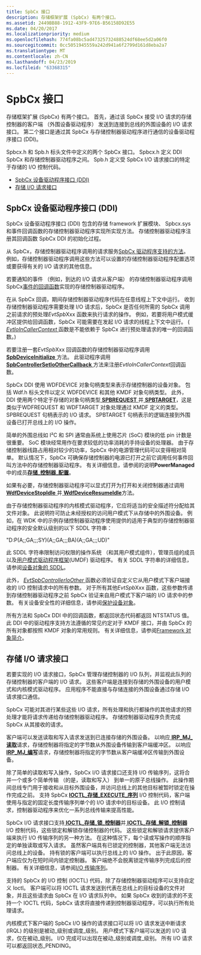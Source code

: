 ```yaml
---
title: SpbCx 接口
description: 存储框架扩展 (SpbCx) 有两个接口。
ms.assetid: 2449BB88-1912-43F9-97E6-B56158D92E55
ms.date: 04/20/2017
ms.localizationpriority: medium
ms.openlocfilehash: 774fa08bc5ad47325732488524df68ee5d2a06f0
ms.sourcegitcommit: 0cc5051945559a242d941a6f2799d161d8eba2a7
ms.translationtype: MT
ms.contentlocale: zh-CN
ms.lasthandoff: 04/23/2019
ms.locfileid: "63368315"
---
```

# <a name="spbcx-interfaces"></a>SpbCx 接口


存储框架扩展 (SpbCx) 有两个接口。 首先，通过该 SpbCx 接受 I/O 请求的存储控制器的客户端 （外围设备驱动程序） 发送到连接到总线的外围设备的 I/O 请求接口。 第二个接口是通过其 SpbCx 与存储控制器驱动程序进行通信的设备驱动程序接口 (DDI)。

Spbcx.h 和 Spb.h 标头文件中定义的两个 SpbCx 接口。 Spbcx.h 定义 DDI SpbCx 和存储控制器驱动程序之间。 Spb.h 定义受 SpbCx I/O 请求接口的特定于存储的 I/O 控制代码。

-   [SpbCx 设备驱动程序接口 (DDI)](#spbcx-device-driver-interface-ddi)
-   [存储 I/O 请求接口](#spb-io-request-interface)

## <a name="spbcx-device-driver-interface-ddi"></a>SpbCx 设备驱动程序接口 (DDI)


SpbCx 设备驱动程序接口 (DDI) 包含的存储 framework 扩展模块、 Spbcx.sys 和事件回调函数的存储控制器驱动程序实现所实现方法。 存储控制器驱动程序注册其回调函数 SpbCx DDI 的初始化过程。

从 SpbCx，存储控制器驱动程序调用的请求服务[SpbCx 驱动程序支持的方法](https://msdn.microsoft.com/library/windows/hardware/hh450910)。 例如，存储控制器驱动程序调用这些方法可以设置的存储控制器驱动程序配置选项或要获得有关的 I/O 请求的其他信息。

若要通知的事件 （例如，到达的 I/O 请求从客户端） 的存储控制器驱动程序调用 SpbCx[事件的回调函数](https://msdn.microsoft.com/library/windows/hardware/hh450911)实现的存储控制器驱动程序。

在从 SpbCx 回调，期间存储控制器驱动程序代码在任意线程上下文中运行。 收到存储控制器驱动程序需要处理 I/O 请求后，SpbCx 是否任何所需的 SpbCx 调用之前请求的预处理*EvtSpb*Xxx 函数来执行请求的操作。 例如，若要将用户模式缓冲区提供给回调函数，SpbCx 可能需要在发起 I/O 请求的线程上下文中运行。 ( [ *EvtIoInCallerContext* ](https://msdn.microsoft.com/library/windows/hardware/ff541764)函数是不能依赖于 SpbCx 进行预处理请求的唯一的回调函数。)

若要注册一套*EvtSpb*Xxx 回调函数的存储控制器驱动程序调用[ **SpbDeviceInitialize** ](https://msdn.microsoft.com/library/windows/hardware/hh450919)方法。 此驱动程序调用[ **SpbControllerSetIoOtherCallback** ](https://msdn.microsoft.com/library/windows/hardware/hh450907)方法来注册*EvtIoInCallerContext*回调函数。

SpbCx DDI 使用 WDFDEVICE 对象句柄类型来表示存储控制器的设备对象。 包括 Wdf.h 标头文件以定义 WDFDEVICE 和其他 KMDF 对象句柄类型。 此外，DDI 使用两个特定于存储的对象句柄类型[ **SPBREQUEST** ](https://msdn.microsoft.com/library/windows/hardware/hh450925)并[ **SPBTARGET**](https://msdn.microsoft.com/library/windows/hardware/hh406201)，这是类似于WDFREQUEST 和 WDFTARGET 对象处理通过 KMDF 定义的类型。 SPBREQUEST 句柄表示的 I/O 请求。 SPBTARGET 句柄表示的逻辑连接到外围设备已打开总线上的 I/O 操作。

简单的外围总线如 I²C 和 SPI 通常由系统上使用芯片 (SoC) 模块的低 pin 计数是很重要。 SoC 模块经常用作在要求较低的功率消耗的手持设备的处理器。 由于存储控制器线路占用相对较少的功率，SpbCx 中的电源管理代码可以变得相对简单。 默认情况下，SpbCx 可确保存储控制器的电源已打开之前它调用任何事件回叫方法中的存储控制器驱动程序。 有关详细信息，请参阅的说明**PowerManaged**中的成员[**存储\_控制器\_配置**](https://msdn.microsoft.com/library/windows/hardware/hh406206)。

如果有必要，存储控制器驱动程序可以显式打开为打开和关闭控制器通过调用[ **WdfDeviceStopIdle** ](https://msdn.microsoft.com/library/windows/hardware/ff546921)并[ **WdfDeviceResumeIdle**](https://msdn.microsoft.com/library/windows/hardware/ff546838)方法。

由于存储控制器驱动程序的内核模式驱动程序，它应将适当的安全描述符分配给其文件对象。 此说明符可防止未经授权的访问用户模式下从存储中的外围设备。 例如，在 WDK 中的示例存储控制器驱动程序使用提供的适用于典型的存储控制器驱动程序的安全默认级别的以下 SDDL 字符串：

"D:P(A;;GA;;;SY)(A;;GA;;;BA)(A;;GA;;;UD)"

此 SDDL 字符串限制访问权限的操作系统 （和其用户模式组件），管理员组的成员以及[用户模式驱动程序框架](https://msdn.microsoft.com/library/windows/hardware/ff560442)(UMDF) 驱动程序。 有关 SDDL 字符串的详细信息，请参阅[设备对象的 SDDL](https://msdn.microsoft.com/library/windows/hardware/ff563667)。

此外， [ *EvtSpbControllerIoOther* ](https://msdn.microsoft.com/library/windows/hardware/hh450805)函数必须验证自定义它从用户模式下客户端接收的 I/O 控制请求中的所有参数。 对于所有其他*EvtSpb*Xxx 函数，这些参数传递到存储控制器驱动程序之前 SpbCx 验证来自用户模式下客户端的 I/O 请求中的参数。 有关设备安全性的详细信息，请参阅[保护设备对象](https://msdn.microsoft.com/library/windows/hardware/ff563688)。

所有方法和 SpbCx DDI 中的回调函数，都返回状态代码都返回 NTSTATUS 值。 此 DDI 中的驱动程序支持方法遵循的常见约定对于 KMDF 接口，并由 SpbCx 的所有对象都按照 KMDF 对象的常用规则。 有关详细信息，请参阅[Framework 对象简介](https://msdn.microsoft.com/library/windows/hardware/ff544249)。

## <a name="spb-io-request-interface"></a>存储 I/O 请求接口


若要实现的 I/O 请求接口，SpbCx 管理存储控制器的 I/O 队列，并监视此队列的存储控制器的客户端的 I/O 请求。 这些客户端是连接到存储的外围设备的用户模式和内核模式驱动程序。 应用程序不能直接与存储连接的外围设备通过存储 I/O 请求接口通信。

SpbCx 可能对其进行某些这些 I/O 请求，所有处理和执行都操作的其他请求的预处理才能将请求传递给存储控制器驱动程序。 存储控制器驱动程序负责完成 SpbCx 从其接收的请求。

客户端可以发送读取和写入请求发送到已连接存储的外围设备。 以响应[ **IRP\_MJ\_读取**](https://msdn.microsoft.com/library/windows/hardware/ff546883)请求，存储控制器将指定的字节数从外围设备传输到客户端缓冲区。 以响应[ **IRP\_MJ\_编写**](https://msdn.microsoft.com/library/windows/hardware/ff546904)请求，存储控制器将指定的字节数从客户端缓冲区传输到外围设备。

除了简单的读取和写入操作，SpbCx I/O 请求接口还支持 I/O 传输序列，这将合并一个或多个简单传输 （的是，读取和写入） 到单一的原子总线操作。 此操作期间总线专门用于接收和从目标外围设备，并访问总线上的其他目标被暂时锁定在操作完成之前。 支持 SpbCx [ **IOCTL\_存储\_EXECUTE\_序列**](https://msdn.microsoft.com/library/windows/hardware/hh450857) I/O 控制代码，客户端使用与指定的固定长度传输序列单个的 I/O 请求中的目标设备。 此 I/O 控制请求，控制器驱动程序来优化一系列总线传输来提高性能。

SpbCx I/O 请求接口支持[ **IOCTL\_存储\_锁\_控制器**](https://msdn.microsoft.com/library/windows/hardware/hh450858)并[ **IOCTL\_存储\_解锁\_控制器**](https://msdn.microsoft.com/library/windows/hardware/hh450859) I/O 控制代码，这些锁定和解锁存储控制器的代码。 这些锁定和解锁请求提供客户端来执行 I/O 传输序列的另一种方法。 在这种情况下，每个读或写操作的顺序指定的单独读取或写入请求。 虽然客户端具有已锁定的控制器，其他客户端无法访问总线上的设备。 持有锁的客户端可以执行总线上的 I/O 操作。 出于此原因，客户端应仅为在短时间内锁定控制器。 客户端绝不会脱离锁定传输序列完成后的控制器。 有关详细信息，请参阅[I/O 传输序列](https://msdn.microsoft.com/library/windows/hardware/hh450890)。

支持的 SpbCx 的 I/O 控制 (IOCTL) 代码，除了存储控制器驱动程序可以支持自定义 Ioctl。 客户端可以将 IOCTL 请求发送到代表在总线上的目标设备的文件对象，并且这些请求由 SpbCx 在 I/O 请求队列中。 如果 SpbCx 收到的请求的不支持一个 IOCTL 代码，SpbCx 请求将直接传递到控制器驱动程序，可以执行所有处理请求。

内核模式下客户端的 SpbCx I/O 操作的请求接口可以将 I/O 请求发送中断请求 (IRQL) 的级别是被动\_级别或调度\_级别。 用户模式下客户端可以发送的 I/O 请求，仅在被动\_级别。 I/O 完成可以出现在被动\_级别或调度\_级别。 所有 I/O 请求可以都返回状态\_PENDING。

 

 




